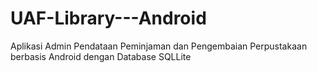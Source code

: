 # UAF-Library---Android
Aplikasi Admin Pendataan Peminjaman dan Pengembaian Perpustakaan berbasis Android dengan Database SQLLite
